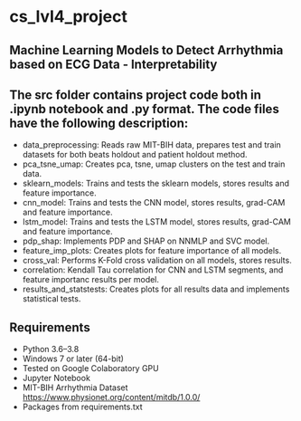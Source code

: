 # cs_lvl4_project
## Machine Learning Models to Detect Arrhythmia based on ECG Data - Interpretability


## The src folder contains project code both in .ipynb notebook and .py format. The code files have the following description:

  - data_preprocessing: Reads raw MIT-BIH data, prepares test and train datasets for both beats holdout and patient holdout method.
  - pca_tsne_umap: Creates pca, tsne, umap clusters on the test and train data.
  - sklearn_models: Trains and tests the sklearn models, stores results and feature importance.
  - cnn_model: Trains and tests the CNN model, stores results, grad-CAM and feature importance.
  - lstm_model: Trains and tests the LSTM model, stores results, grad-CAM and feature importance.
  - pdp_shap: Implements PDP and SHAP on NNMLP and SVC model.
  - feature_imp_plots: Creates plots for feature importance of all models.
  - cross_val: Performs K-Fold cross validation on all models, stores results.
  - correlation: Kendall Tau correlation for CNN and LSTM segments, and feature importanc results per model.
  - results_and_statstests: Creates plots for all results data and implements statistical tests.

## Requirements

* Python 3.6–3.8
* Windows 7 or later (64-bit) 
* Tested on Google Colaboratory GPU
* Jupyter Notebook
* MIT-BIH Arrhythmia Dataset https://www.physionet.org/content/mitdb/1.0.0/
* Packages from requirements.txt
